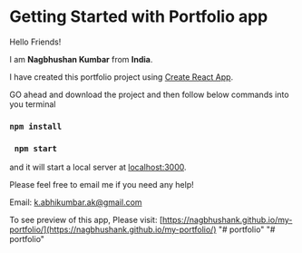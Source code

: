 # Getting Started with Portfolio app

Hello Friends!

I am **Nagbhushan Kumbar** from **India**.

I have created this portfolio project using [Create React App](https://github.com/facebook/create-react-app).

GO ahead and download the project and then follow below commands into you terminal
###  `npm install`
###  ` npm start`
and it will start a local server at [localhost:3000](http://localhost:3000/).

Please feel free to email me if you need any help!

Email: k.abhikumbar.ak@gmail.com

To see preview of this app, Please visit: [https://nagbhushank.github.io/my-portfolio/](https://nagbhushank.github.io/my-portfolio/)
"# portfolio" 
"# portfolio" 
